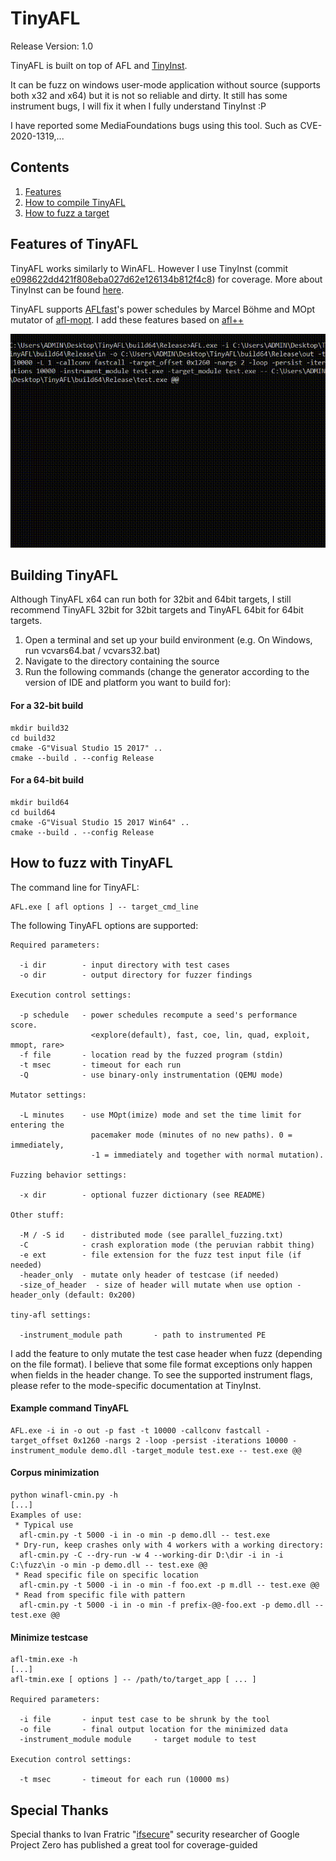 # TinyAFL

Release Version: 1.0

TinyAFL is built on top of AFL and [TinyInst](https://github.com/googleprojectzero/TinyInst).

It can be fuzz on windows user-mode application without source (supports both x32 and x64) but it is not so reliable and dirty. It still has some instrument bugs, I will fix it when I fully understand TinyInst :P

I have reported some MediaFoundations bugs using this tool. Such as CVE-2020-1319,...

## Contents
  1. [Features](#features-of-tinyafl)
  2. [How to compile TinyAFL](#building-tinyafl)
  3. [How to fuzz a target](#how-to-fuzz-with-tinyafl)

## Features of TinyAFL
TinyAFL works similarly to WinAFL. However I use TinyInst (commit [e098622dd421f808eba027d62e126134b812f4c8](https://github.com/googleprojectzero/TinyInst/tree/e098622dd421f808eba027d62e126134b812f4c8)) for coverage. More about TinyInst can be found [here](https://github.com/googleprojectzero/TinyInst/blob/e098622dd421f808eba027d62e126134b812f4c8/README.md).

TinyAFL supports [AFLfast](https://github.com/mboehme/aflfastTinyAFL)'s power schedules by Marcel Böhme and MOpt mutator of [afl-mopt](https://github.com/puppet-meteor/MOpt-AFL). I add these features based on [afl++](https://github.com/AFLplusplus/AFLplusplus)

<p align="center">
<img alt="AFL.exe" src="screenshots/status.gif"/>
</p>

## Building TinyAFL
Although TinyAFL x64 can run both for 32bit and 64bit targets, I still recommend TinyAFL 32bit for 32bit targets and TinyAFL 64bit for 64bit targets.

1. Open a terminal and set up your build environment (e.g. On Windows, run vcvars64.bat / vcvars32.bat)
2. Navigate to the directory containing the source
3. Run the following commands (change the generator according to the version of IDE and platform you want to build for):
#### For a 32-bit build
```
mkdir build32
cd build32
cmake -G"Visual Studio 15 2017" ..
cmake --build . --config Release
```
#### For a 64-bit build
```
mkdir build64
cd build64
cmake -G"Visual Studio 15 2017 Win64" ..
cmake --build . --config Release
```
## How to fuzz with TinyAFL
The command line for TinyAFL:
```
AFL.exe [ afl options ] -- target_cmd_line
```
The following TinyAFL options are supported:
```
Required parameters:

  -i dir        - input directory with test cases
  -o dir        - output directory for fuzzer findings

Execution control settings:

  -p schedule   - power schedules recompute a seed's performance score.
                  <explore(default), fast, coe, lin, quad, exploit, mmopt, rare>
  -f file       - location read by the fuzzed program (stdin)
  -t msec       - timeout for each run
  -Q            - use binary-only instrumentation (QEMU mode)

Mutator settings:

  -L minutes    - use MOpt(imize) mode and set the time limit for entering the
                  pacemaker mode (minutes of no new paths). 0 = immediately,
                  -1 = immediately and together with normal mutation).

Fuzzing behavior settings:

  -x dir        - optional fuzzer dictionary (see README)

Other stuff:

  -M / -S id    - distributed mode (see parallel_fuzzing.txt)
  -C            - crash exploration mode (the peruvian rabbit thing)
  -e ext        - file extension for the fuzz test input file (if needed)
  -header_only  - mutate only header of testcase (if needed)
  -size_of_header  - size of header will mutate when use option -header_only (default: 0x200)

tiny-afl settings:

  -instrument_module path       - path to instrumented PE
```
I add the feature to only mutate the test case header when fuzz (depending on the file format). I believe that some file format exceptions only happen when fields in the header change. To see the supported instrument flags, please refer to the mode-specific documentation at TinyInst.
#### Example command TinyAFL 
```
AFL.exe -i in -o out -p fast -t 10000 -callconv fastcall -target_offset 0x1260 -nargs 2 -loop -persist -iterations 10000 -instrument_module demo.dll -target_module test.exe -- test.exe @@
```
#### Corpus minimization
```
python winafl-cmin.py -h
[...]
Examples of use:
 * Typical use
  afl-cmin.py -t 5000 -i in -o min -p demo.dll -- test.exe
 * Dry-run, keep crashes only with 4 workers with a working directory:
  afl-cmin.py -C --dry-run -w 4 --working-dir D:\dir -i in -i C:\fuzz\in -o min -p demo.dll -- test.exe @@
 * Read specific file on specific location
  afl-cmin.py -t 5000 -i in -o min -f foo.ext -p m.dll -- test.exe @@
 * Read from specific file with pattern
  afl-cmin.py -t 5000 -i in -o min -f prefix-@@-foo.ext -p demo.dll -- test.exe @@
```
#### Minimize testcase
```
afl-tmin.exe -h
[...]
afl-tmin.exe [ options ] -- /path/to/target_app [ ... ]

Required parameters:

  -i file       - input test case to be shrunk by the tool
  -o file       - final output location for the minimized data
  -instrument_module module     - target module to test

Execution control settings:

  -t msec       - timeout for each run (10000 ms)
```
## Special Thanks
Special thanks to Ivan Fratric "[ifsecure](https://twitter.com/ifsecure)" security researcher of Google Project Zero has published a great tool for coverage-guided
